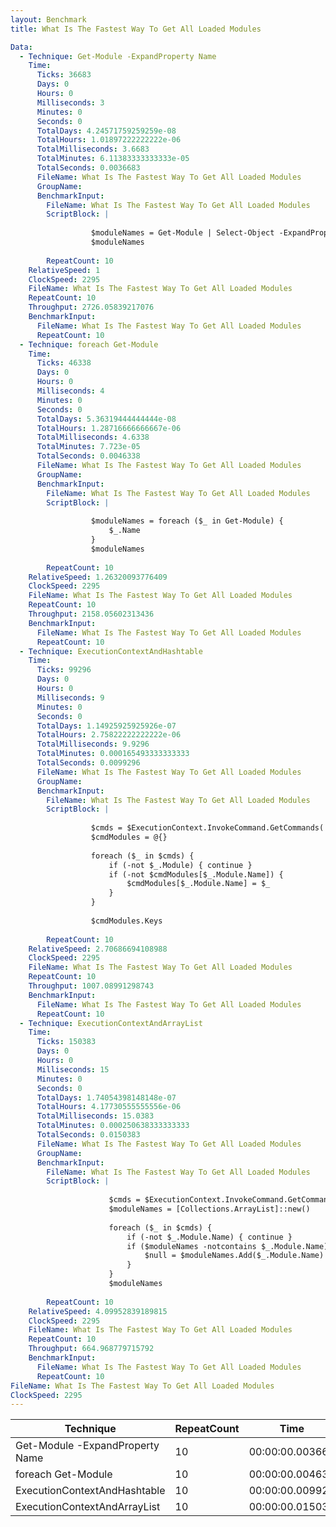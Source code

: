 ```yaml
---
layout: Benchmark
title: What Is The Fastest Way To Get All Loaded Modules

Data: 
  - Technique: Get-Module -ExpandProperty Name
    Time: 
      Ticks: 36683
      Days: 0
      Hours: 0
      Milliseconds: 3
      Minutes: 0
      Seconds: 0
      TotalDays: 4.24571759259259e-08
      TotalHours: 1.01897222222222e-06
      TotalMilliseconds: 3.6683
      TotalMinutes: 6.11383333333333e-05
      TotalSeconds: 0.0036683
      FileName: What Is The Fastest Way To Get All Loaded Modules
      GroupName: 
      BenchmarkInput: 
        FileName: What Is The Fastest Way To Get All Loaded Modules
        ScriptBlock: |
          
                  $moduleNames = Get-Module | Select-Object -ExpandProperty Name
                  $moduleNames
              
        RepeatCount: 10
    RelativeSpeed: 1
    ClockSpeed: 2295
    FileName: What Is The Fastest Way To Get All Loaded Modules
    RepeatCount: 10
    Throughput: 2726.05839217076
    BenchmarkInput: 
      FileName: What Is The Fastest Way To Get All Loaded Modules
      RepeatCount: 10
  - Technique: foreach Get-Module
    Time: 
      Ticks: 46338
      Days: 0
      Hours: 0
      Milliseconds: 4
      Minutes: 0
      Seconds: 0
      TotalDays: 5.36319444444444e-08
      TotalHours: 1.28716666666667e-06
      TotalMilliseconds: 4.6338
      TotalMinutes: 7.723e-05
      TotalSeconds: 0.0046338
      FileName: What Is The Fastest Way To Get All Loaded Modules
      GroupName: 
      BenchmarkInput: 
        FileName: What Is The Fastest Way To Get All Loaded Modules
        ScriptBlock: |
          
                  $moduleNames = foreach ($_ in Get-Module) {
                      $_.Name
                  }
                  $moduleNames
              
        RepeatCount: 10
    RelativeSpeed: 1.26320093776409
    ClockSpeed: 2295
    FileName: What Is The Fastest Way To Get All Loaded Modules
    RepeatCount: 10
    Throughput: 2158.05602313436
    BenchmarkInput: 
      FileName: What Is The Fastest Way To Get All Loaded Modules
      RepeatCount: 10
  - Technique: ExecutionContextAndHashtable
    Time: 
      Ticks: 99296
      Days: 0
      Hours: 0
      Milliseconds: 9
      Minutes: 0
      Seconds: 0
      TotalDays: 1.14925925925926e-07
      TotalHours: 2.75822222222222e-06
      TotalMilliseconds: 9.9296
      TotalMinutes: 0.000165493333333333
      TotalSeconds: 0.0099296
      FileName: What Is The Fastest Way To Get All Loaded Modules
      GroupName: 
      BenchmarkInput: 
        FileName: What Is The Fastest Way To Get All Loaded Modules
        ScriptBlock: |
          
                  $cmds = $ExecutionContext.InvokeCommand.GetCommands('*', 'Function,Cmdlet,Alias', $true)
                  $cmdModules = @{}
          
                  foreach ($_ in $cmds) {
                      if (-not $_.Module) { continue } 
                      if (-not $cmdModules[$_.Module.Name]) {
                          $cmdModules[$_.Module.Name] = $_
                      }
                  }
          
                  $cmdModules.Keys
              
        RepeatCount: 10
    RelativeSpeed: 2.70686694108988
    ClockSpeed: 2295
    FileName: What Is The Fastest Way To Get All Loaded Modules
    RepeatCount: 10
    Throughput: 1007.08991298743
    BenchmarkInput: 
      FileName: What Is The Fastest Way To Get All Loaded Modules
      RepeatCount: 10
  - Technique: ExecutionContextAndArrayList
    Time: 
      Ticks: 150383
      Days: 0
      Hours: 0
      Milliseconds: 15
      Minutes: 0
      Seconds: 0
      TotalDays: 1.74054398148148e-07
      TotalHours: 4.17730555555556e-06
      TotalMilliseconds: 15.0383
      TotalMinutes: 0.000250638333333333
      TotalSeconds: 0.0150383
      FileName: What Is The Fastest Way To Get All Loaded Modules
      GroupName: 
      BenchmarkInput: 
        FileName: What Is The Fastest Way To Get All Loaded Modules
        ScriptBlock: |
          
                      $cmds = $ExecutionContext.InvokeCommand.GetCommands('*', 'Function,Cmdlet,Alias', $true)
                      $moduleNames = [Collections.ArrayList]::new()
          
                      foreach ($_ in $cmds) {
                          if (-not $_.Module.Name) { continue } 
                          if ($moduleNames -notcontains $_.Module.Name) {
                              $null = $moduleNames.Add($_.Module.Name)
                          }
                      }
                      $moduleNames
              
        RepeatCount: 10
    RelativeSpeed: 4.09952839189815
    ClockSpeed: 2295
    FileName: What Is The Fastest Way To Get All Loaded Modules
    RepeatCount: 10
    Throughput: 664.968779715792
    BenchmarkInput: 
      FileName: What Is The Fastest Way To Get All Loaded Modules
      RepeatCount: 10
FileName: What Is The Fastest Way To Get All Loaded Modules
ClockSpeed: 2295
---
```





|Technique                      |RepeatCount|Time           |RelativeSpeed|Throughput|
|-------------------------------|-----------|---------------|-------------|----------|
|Get-Module -ExpandProperty Name|10         |00:00:00.003668|1x           |2726.06/s |
|foreach Get-Module             |10         |00:00:00.004633|1.26x        |2158.06/s |
|ExecutionContextAndHashtable   |10         |00:00:00.009929|2.71x        |1007.09/s |
|ExecutionContextAndArrayList   |10         |00:00:00.015038|4.1x         |664.97/s  |
